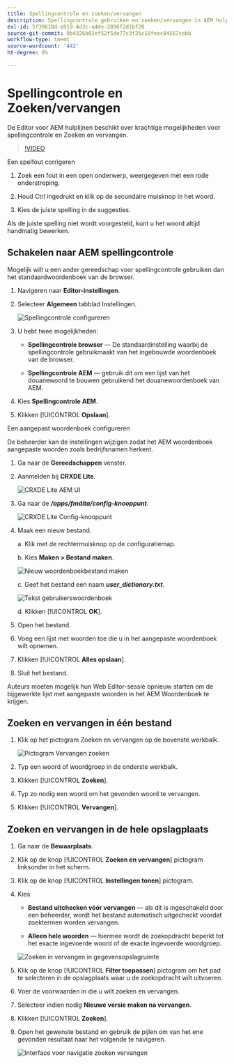 ```yaml
---
title: Spellingcontrole en zoeken/vervangen
description: Spellingcontrole gebruiken en zoeken/vervangen in AEM hulplijnen
exl-id: 5f39618d-a919-4d3c-a4de-2896f2d1bf20
source-git-commit: 0b4326b02ef52f5de77c3f26c18feec84567cebb
workflow-type: tm+mt
source-wordcount: '442'
ht-degree: 0%

---
```


# Spellingcontrole en Zoeken/vervangen

De Editor voor AEM hulplijnen beschikt over krachtige mogelijkheden voor spellingcontrole en Zoeken en vervangen.

>[!VIDEO](https://video.tv.adobe.com/v/342768)

Een spelfout corrigeren

1. Zoek een fout in een open onderwerp, weergegeven met een rode onderstreping.

2. Houd Ctrl ingedrukt en klik op de secundaire muisknop in het woord.

3. Kies de juiste spelling in de suggesties.

Als de juiste spelling niet wordt voorgesteld, kunt u het woord altijd handmatig bewerken.

## Schakelen naar AEM spellingcontrole

Mogelijk wilt u een ander gereedschap voor spellingcontrole gebruiken dan het standaardwoordenboek van de browser.

1. Navigeren naar **Editor-instellingen**.

2. Selecteer **Algemeen** tabblad Instellingen.

   ![Spellingcontrole configureren](images/lesson-11/configure-dictionary.png)

3. U hebt twee mogelijkheden:

   - **Spellingcontrole browser** — De standaardinstelling waarbij de spellingcontrole gebruikmaakt van het ingebouwde woordenboek van de browser.

   - **Spellingcontrole AEM** — gebruik dit om een lijst van het douanewoord te bouwen gebruikend het douanewoordenboek van AEM.

4. Kies **Spellingcontrole AEM**.

5. Klikken [!UICONTROL **Opslaan**].

Een aangepast woordenboek configureren

De beheerder kan de instellingen wijzigen zodat het AEM woordenboek aangepaste woorden zoals bedrijfsnamen herkent.

1. Ga naar de **Gereedschappen** venster.

2. Aanmelden bij **CRXDE Lite**.

   ![CRXDE Lite AEM UI](images/lesson-11/crxde-lite.png)

3. Ga naar de **_/apps/fmdita/config-knooppunt_**.

   ![CRXDE Lite Config-knooppunt](images/lesson-11/config-node.png)

4. Maak een nieuw bestand.

   a. Klik met de rechtermuisknop op de configuratiemap.

   b. Kies **Maken > Bestand maken**.

   ![Nieuw woordenboekbestand maken](images/lesson-11/new-dictionary-file.png)

   c. Geef het bestand een naam _**user_dictionary.txt**_.

   ![Tekst gebruikerswoordenboek](images/lesson-11/user-dictionary.png)

   d. Klikken [!UICONTROL **OK**].

5. Open het bestand.

6. Voeg een lijst met woorden toe die u in het aangepaste woordenboek wilt opnemen.

7. Klikken [!UICONTROL **Alles opslaan**].

8. Sluit het bestand.

Auteurs moeten mogelijk hun Web Editor-sessie opnieuw starten om de bijgewerkte lijst met aangepaste woorden in het AEM Woordenboek te krijgen.

## Zoeken en vervangen in één bestand

1. Klik op het pictogram Zoeken en vervangen op de bovenste werkbalk.

   ![Pictogram Vervangen zoeken](images/lesson-11/find-replace-icon.png)

2. Typ een woord of woordgroep in de onderste werkbalk.

3. Klikken [!UICONTROL **Zoeken**].

4. Typ zo nodig een woord om het gevonden woord te vervangen.

5. Klikken [!UICONTROL **Vervangen**].

## Zoeken en vervangen in de hele opslagplaats

1. Ga naar de **Bewaarplaats**.

2. Klik op de knop [!UICONTROL **Zoeken en vervangen**] pictogram linksonder in het scherm.

3. Klik op de knop [!UICONTROL **Instellingen tonen**] pictogram.

4. Kies

   - **Bestand uitchecken vóór vervangen** — als dit is ingeschakeld door een beheerder, wordt het bestand automatisch uitgecheckt voordat zoektermen worden vervangen.

   - **Alleen hele woorden** — hiermee wordt de zoekopdracht beperkt tot het exacte ingevoerde woord of de exacte ingevoerde woordgroep.

   ![Zoeken in vervangen in gegevensopslagruimte](images/lesson-11/repository-find-replace.png)

5. Klik op de knop [!UICONTROL **Filter toepassen**] pictogram om het pad te selecteren in de opslagplaats waar u de zoekopdracht wilt uitvoeren.

6. Voer de voorwaarden in die u wilt zoeken en vervangen.

7. Selecteer indien nodig **Nieuwe versie maken na vervangen**.

8. Klikken [!UICONTROL **Zoeken**].

9. Open het gewenste bestand en gebruik de pijlen om van het ene gevonden resultaat naar het volgende te navigeren.

   ![Interface voor navigatie zoeken vervangen](images/lesson-11/find-replace-navigation.png)
